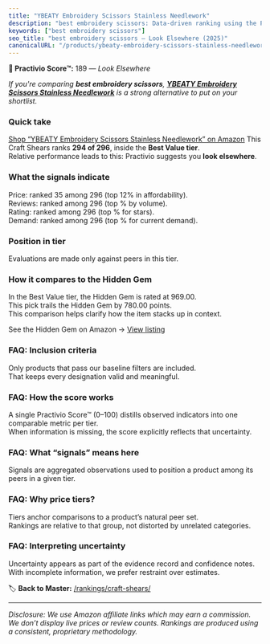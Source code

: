 ```yaml
---
title: "YBEATY Embroidery Scissors Stainless Needlework"
description: "best embroidery scissors: Data-driven ranking using the Practivio Score™. Positioned by quality, value, demand, findability, momentum."
keywords: ["best embroidery scissors"]
seo_title: "best embroidery scissors — Look Elsewhere (2025)"
canonicalURL: "/products/ybeaty-embroidery-scissors-stainless-needlework-B0FC2QY6XX/"
---
```


**🚫 Practivio Score™:** 189 — _Look Elsewhere_


*If you're comparing **best embroidery scissors**, **[YBEATY Embroidery Scissors Stainless Needlework](https://www.amazon.com/dp/B0FC2QY6XX?tag=practivio-20)** is a strong alternative to put on your shortlist.*
### Quick take
[Shop “YBEATY Embroidery Scissors Stainless Needlework” on Amazon](https://www.amazon.com/dp/B0FC2QY6XX?tag=practivio-20)
This Craft Shears ranks **294 of 296**, inside the **Best Value tier**.  
Relative performance leads to this: Practivio suggests you **look elsewhere**.

### What the signals indicate
Price: ranked 35 among 296 (top 12% in affordability).  
Reviews: ranked  among 296 (top % by volume).  
Rating: ranked  among 296 (top % for stars).  
Demand: ranked  among 296 (top % for current demand).

### Position in tier
Evaluations are made only against peers in this tier.

### How it compares to the Hidden Gem
In the Best Value tier, the Hidden Gem is rated at 969.00.  
This pick trails the Hidden Gem by 780.00 points.  
This comparison helps clarify how the item stacks up in context.  

See the Hidden Gem on Amazon → [View listing](https://www.amazon.com/dp/B07TT1SFYL?tag=practivio-20)

### FAQ: Inclusion criteria
Only products that pass our baseline filters are included.  
That keeps every designation valid and meaningful.

### FAQ: How the score works
A single Practivio Score™ (0–100) distills observed indicators into one comparable metric per tier.  
When information is missing, the score explicitly reflects that uncertainty.

### FAQ: What “signals” means here
Signals are aggregated observations used to position a product among its peers in a given tier.

### FAQ: Why price tiers?
Tiers anchor comparisons to a product’s natural peer set.  
Rankings are relative to that group, not distorted by unrelated categories.

### FAQ: Interpreting uncertainty
Uncertainty appears as part of the evidence record and confidence notes.  
With incomplete information, we prefer restraint over estimates.


🏷️ **Back to Master:** [/rankings/craft-shears/](/rankings/craft-shears/)

---
_Disclosure: We use Amazon affiliate links which may earn a commission. We don’t display live prices or review counts. Rankings are produced using a consistent, proprietary methodology._
